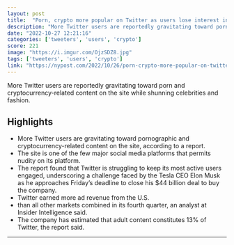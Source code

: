 ```yaml
---
layout: post
title:  "Porn, crypto more popular on Twitter as users lose interest in fashion, celebs: report"
description: "More Twitter users are reportedly gravitating toward porn and cryptocurrency-related content on the site while shunning celebrities and fashion."
date: "2022-10-27 12:21:16"
categories: ['tweeters', 'users', 'crypto']
score: 221
image: "https://i.imgur.com/OjzSDZ8.jpg"
tags: ['tweeters', 'users', 'crypto']
link: "https://nypost.com/2022/10/26/porn-crypto-more-popular-on-twitter-as-users-lose-interest-in-fashion-celebrities/"
---
```


More Twitter users are reportedly gravitating toward porn and cryptocurrency-related content on the site while shunning celebrities and fashion.

## Highlights

- More Twitter users are gravitating toward pornographic and cryptocurrency-related content on the site, according to a report.
- The site is one of the few major social media platforms that permits nudity on its platform.
- The report found that Twitter is struggling to keep its most active users engaged, underscoring a challenge faced by the Tesla CEO Elon Musk as he approaches Friday’s deadline to close his $44 billion deal to buy the company.
- Twitter earned more ad revenue from the U.S.
- than all other markets combined in its fourth quarter, an analyst at Insider Intelligence said.
- The company has estimated that adult content constitutes 13% of Twitter, the report said.

---
